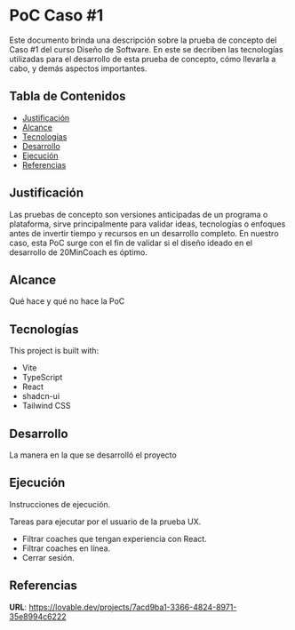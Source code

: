 # PoC Caso #1
Este documento brinda una descripción sobre la prueba de concepto del Caso #1 del curso Diseño de Software.
En este se decriben las tecnologías utilizadas para el desarrollo de esta prueba de concepto, cómo llevarla a cabo, y demás aspectos importantes.

## Tabla de Contenidos
- [Justificación](#justificacion)
- [Alcance](#alcance)
- [Tecnologías](#tecnologías)
- [Desarrollo](#desarrollo)
- [Ejecución](#ejecución)
- [Referencias](#referencias)

## Justificación
Las pruebas de concepto son versiones anticipadas de un programa o plataforma, sirve principalmente para validar ideas, tecnologías o enfoques antes de invertir tiempo y recursos en un desarrollo completo.
En nuestro caso, esta PoC surge con el fin de validar si el diseño ideado en el desarrollo de 20MinCoach es óptimo.

## Alcance
Qué hace y qué no hace la PoC

## Tecnologías

This project is built with:

- Vite
- TypeScript
- React
- shadcn-ui
- Tailwind CSS


## Desarrollo
La manera en la que se desarrolló el proyecto


## Ejecución
Instrucciones de ejecución.

Tareas para ejecutar por el usuario de la prueba UX.
- Filtrar coaches que tengan experiencia con React.
- Filtrar coaches en línea.
- Cerrar sesión. 


## Referencias

**URL**: https://lovable.dev/projects/7acd9ba1-3366-4824-8971-35e8994c6222